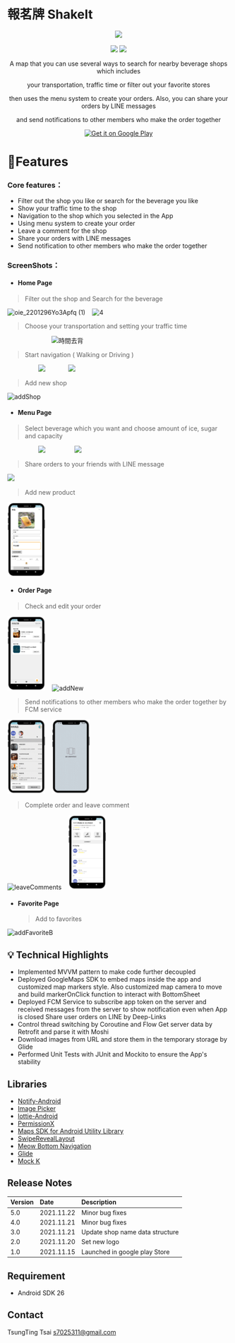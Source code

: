 # 報茗牌 ShakeIt

<p align="center">
<img src="https://firebasestorage.googleapis.com/v0/b/shakeit-329401.appspot.com/o/SHAKEIT.png?alt=media&token=3716d909-65d4-4e29-a3fa-0f8525c99274" style="width:12%" /></center>
</p>

<p align="center">
   <img src="https://img.shields.io/badge/release-5.0-blue"> 
   <img src="https://img.shields.io/badge/platform-android-green"> 
</p>

<p align="center">A map that you can use several ways to search for nearby beverage shops which includes</p>
<p align="center">your transportation, traffic time or filter out your favorite stores</p>
<p align="center">then uses the menu system to create your orders. Also, you can share your orders by LINE messages</p>
<p align="center">and send notifications to other members who make the order together</p>

<p align="center">
<a href='https://play.google.com/store/apps/details?id=com.tsai.shakeit&pcampaignid=pcampaignidMKT-Other-global-all-co-prtnr-py-PartBadge-Mar2515-1'><img alt='Get it on Google Play' src='https://play.google.com/intl/en_us/badges/static/images/badges/en_badge_web_generic.png' style="width:25%;" /></a>
</p>

# 🧋Features


### Core features：

- Filter out the shop you like or search for the beverage you like
- Show your traffic time to the shop
- Navigation to the shop which you selected in the App
- Using menu system to create your order
- Leave a comment for the shop
- Share your orders with LINE messages
- Send notification to other members who make the order together

### ScreenShots：

- #### Home Page

>Filter out the shop and Search for the beverage 

<p>
<img src="https://github.com/s7025311/ShakeIt/blob/main/ScreenShot/%E9%A1%AF%E7%A4%BA%E5%95%86%E5%AE%B6%E5%8E%BB%E8%83%8C.gif" alt="oie_2201296Yo3Apfq (1)" style="width:17%" />
&nbsp&nbsp
<img src="https://github.com/s7025311/ShakeIt/blob/main/ScreenShot/%E6%90%9C%E5%B0%8B%E5%8E%BB%E8%83%8C.gif" alt="4" style="width:17%" /> 
</p>


>Choose your transportation and setting your traffic time

<img src="https://github.com/s7025311/ShakeIt/blob/main/ScreenShot/%E6%99%82%E9%96%93%E5%8E%BB%E8%83%8C.gif?raw=true" alt="時間去背" style="width:17%;padding-left:100px" /> 

> Start navigation ( Walking or Driving )

<p>
<img src="https://firebasestorage.googleapis.com/v0/b/shakeit-329401.appspot.com/o/Blue Modern New App Promotion Instagram Post.svg?alt=media&token=796317ef-3ab2-4128-b934-f6c858e36c85" style="width:17%;padding-left:70px" />
&nbsp&nbsp
<img src="https://firebasestorage.googleapis.com/v0/b/shakeit-329401.appspot.com/o/carNAv.png?alt=media&token=63a44786-aa35-47a4-bad9-2561044c3887" style="width:17%;padding-left:36px" />
</p>

> Add new shop

<img src="ScreenShot/addShop.gif" alt="addShop" style="width:17%;" /> 

- #### Menu Page

> Select beverage which you want and choose amount of ice, sugar and capacity 

<p>
<img src="https://firebasestorage.googleapis.com/v0/b/shakeit-329401.appspot.com/o/Menu.png?alt=media&token=0c7cad16-118c-4e21-acee-e3d618a9d1d0" style="width:17%;padding-left:70px" />
&nbsp&nbsp
<img src="https://firebasestorage.googleapis.com/v0/b/shakeit-329401.appspot.com/o/detail.png?alt=media&token=235d795e-954e-447d-841d-dc75a6e7705a" style="width:17%;padding-left:50px" />
 </p>

> Share orders to your friends with LINE message

<img src="https://firebasestorage.googleapis.com/v0/b/shakeit-329401.appspot.com/o/line.png?alt=media&token=cf8b9365-21a4-41ad-838f-46530b5d649d" style="width:17%;" /> 

> Add new product

<img src="ScreenShot/newProduct.png" alt="newProduct" style="width:17%;" /> 

- #### Order Page

> Check and edit your order

<p>
<img src="ScreenShot/order.png" alt="order" style="width:17%;" />
&nbsp&nbsp
<img src="ScreenShot/addNew.gif" alt="addNew" style="width:17%;" />
 </p>

> Send notifications to other members who make the order together by FCM service

<p>
<img src="ScreenShot/sendNoti.gif" alt="sendNoti" style="width:17%;" />
&nbsp&nbsp
<img src="ScreenShot/backNoti.gif" alt="backNoti" style="width:17%;" />
</p>

> Complete order and leave comment 

<p>
<img src="ScreenShot/leaveComments.gif" alt="leaveComments" style="width:17%;" />
&nbsp&nbsp
<img src="ScreenShot/comment.png" alt="comment" style="width:17%;" />
</p>

- #### Favorite Page

  > Add to favorites 

<img src="ScreenShot/addFavoriteB.gif" alt="addFavoriteB" style="width:17%;"/> 

## :bulb: Technical Highlights

- Implemented MVVM pattern to make code further decoupled
- Deployed GoogleMaps SDK to embed maps inside the app and customized map markers style. Also customized map camera to move and build markerOnClick function to interact with BottomSheet
- Deployed FCM Service to subscribe app token on the server and received messages from the server to show notification even when App is closed
Share user orders on LINE by Deep-Links
- Control thread switching by Coroutine and Flow Get server data by Retrofit and parse it with Moshi
- Download images from URL and store them in the temporary storage by Glide
- Performed Unit Tests with JUnit and Mockito to ensure the App's stability

## Libraries

- [Notify-Android](https://github.com/Isradeleon/Notify-Android)
- [Image Picker](https://github.com/Dhaval2404/ImagePicker)
- [lottie-Android](https://github.com/airbnb/lottie-android)
- [PermissionX](https://github.com/guolindev/PermissionX)
- [Maps SDK for Android Utility Library](https://github.com/googlemaps/android-maps-utils)
- [SwipeRevealLayout](https://github.com/chthai64/SwipeRevealLayout)
- [Meow Bottom Navigation](https://github.com/oneHamidreza/MeowBottomNavigation)
- [Glide](https://github.com/bumptech/glide)
- [Mock K](https://github.com/mockk/mockk)

## Release Notes

| Version | Date | Description                                                                                     |
| :-------| :----|:------------------------------------------------------------------------------------------------|
| 5.0   | 2021.11.22 | Minor bug fixes |
| 4.0   | 2021.11.21 | Minor bug fixes |
| 3.0   | 2021.11.21 | Update shop name data structure |
| 2.0   | 2021.11.20 | Set new logo |
| 1.0   | 2021.11.15 | Launched in google play Store|

## Requirement

- Android SDK 26

## Contact

TsungTing Tsai
[s7025311@gmail.com](s7025311@gmail.com)
